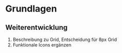# Grundlagen

## Weiterentwicklung

1. Beschreibung zu Grid, Entscheidung für 8px Grid
2. Funktionale Icons ergänzen

